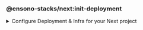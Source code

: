 <!-- markdownlint-disable MD041 -->

### @ensono-stacks/next:init-deployment

<details>
<summary>Configure Deployment & Infra for your Next project</summary>

The deployment generator will provide all the necessary tools and setup ready to host your application in a Kubernetes Cluster. You can also choose to opt in to OpenTelemetry auto instrumentation.

## Prerequisites

An existing [Next](https://nextjs.org/) application. This may already exist if you agreed to install the infra during next:init generator.

## Usage

```bash
nx g @ensono-stacks/next:init-deployment
```

### Command line arguments

The following command line arguments are available:

| Option          | Description                            | Type              | Accepted Values | Default |
| --------------- | -------------------------------------- | ----------------- | --------------- | ------- |
| --project       | The name of the project                | nameOfApplication | string          | N/A     |
| --openTelemetry | Add OpenTelemetry auto instrumentation | boolean           | true/false      | false   |

### Generator Output

```text
├── workspace root
    ├── apps
        ├── myapp
            ├── deploy
                ├── helm
                ├── terraform
            ├── Dockerfile
    ├── libs
        ├── next-helm-chart
```

- Creates numerous files; main helm config as a library `next-helm-chart` under libs and terraform config under the `deploy` folder within the app. You can then go in and update relevant parts for your use case.

- Adds following files to .gitignore

```text
'**/.terraform/*',
'*.tfstate',
'*.tfstate.*',
'crash.log',
'crash.*.log',
'override.tf',
'override.tf.json',
'*_override.tf',
'*_override.tf.json',
'.terraformrc',
'terraform.rc',
```

- installs following dev dependencies

```text
@nx-tools/nx-container
@nx-tools/container-metadata
@jscutlery/semver
```

## Understanding the Infrastructure

Azure devops configuration exists within the build folder for each new generated app project. This folder lives at root.

### build/azDevOps

`azuredevops-runner.yaml`

Here you will find the actions for triggering the pipelines. Basically, creating a PR will build as a non prod artefact and merging into main branch will build as a prod artefact, with the relevant parameter specified.

`azuredevops-stages.yaml`

This is of course the actual stages of the pipeline that are configured. Most of the detail is done via taskctl, which can found as the last task in the build job.

### taskctl

[taskctl](https://github.com/taskctl/taskctl) has been used to enable across different environments and builds. Cross platform, one single syntax.

As a rule of thumb, each task here references a target execution via Nx defined inside project.json. The flag --target is used to pass in the appropriate value.

`build/taskctl/tasks.yaml`

```yaml
helm:
  description: Lint Helm Charts
  command:
    - npx nx affected --base="$BASE_SHA" --target=lint
```

`apps/myapp/project.json`

```yaml
"lint":
  {
    "executor": "nx:run-commands",
    "options":
      {
        "commands": [{ "command": "lint", "forwardAllArgs": false }],
        "cwd": "apps/myapp/build/helm",
      },
  }
```

### Helm

The configuration files for Helm Charts live inside the libs folder under directory for your app, contained as its own library

`myproject/apps/myapp/libs/next-helm-chart/build/helm`

As a rule of thumb, target execution is defined via Nx inside project.json. The flag --target is used to pass in the appropriate values for each intended target run.

`libs/next-helm-chart/project.json`

Hence, running the following will trigger the intended execution. The pipeline takes care of this for us.

```bash
npx nx affected --base="$BASE_SHA" --target=lint
```

In the infra pipeline, the steps for Helm will begin by linting, followed by either an upgrade or install. If the Helm chart is already installed, then an upgrade occurs based on the given command. If it isn't installed, then an installation occurs instead. The command accepts a `--atomic` flag which will allow Helm to roll back to the previous release should a failure during upgrade occur. On install, this would cause the installation to fail if there were any issues.

The remaining tasks are then carried out post versioning, covered in the next section.

### Versioning

[jscutlery:semver](https://github.com/jscutlery/semver) is an Nx plugin which has been configured to automate semantic versioning and release in these projects. It follow conventional commits and is also applied to proceeding pipeline targets such as Helm charts.

### Package & Push

After versioning, our build is containerised using Docker and pushed to the set Azure registry.

Likewise, the Helm Charts are also packaged and pushed to their respective place in the Azure registry.

Finally a Github release is tagged with relevant notes using jscutlery.

### Terraform

This is the last group of tasks to run as part of the infrastructure. See `myproject/apps/myapp/deploy/terraform` for configuration files.

One thing to highlight is that once the Terraform apply task is completed, a Helm install will also be executed. As mentioned earlier, the default behaviour is to deploy a non-production instance when a PR is created and once the PR is merged, then the deployment is made to production.

### OpenTelemetry

OpenTelemetry is a collection of tools, APIs, and SDKs. Use it to instrument, generate, collect, and export telemetry data (metrics, logs, and traces) to help you analyse your software’s performance and behaviour.

If the generator is used with the openTelemetry option it will add auto instrumentation to the pods, and the application will start exporting default node metrics and traces.

```yaml
podAnnotations:
  instrumentation.opentelemetry.io/inject-nodejs: "true"
```

:::caution
OpenTelemetry logs are in an experimental phase, this means there is no node support at the moment, and there is no known ETA either.
:::

</details>
